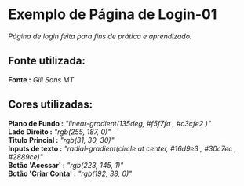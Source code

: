 # Exemplo de Página de Login-01

_Página de login feita para fins de prática e aprendizado._

## Fonte utilizada:<br>
**Fonte :** _Gill Sans MT_

## Cores utilizadas:<br>
**Plano de Fundo :** _"linear-gradient(135deg, #f5f7fa , #c3cfe2 )"_ <br>
**Lado Direito :**  _"rgb(255, 187, 0)"_ <br>
**Titulo Princial :**  _"rgb(31, 30, 30)"_ <br>
**Inputs de texto :**  _"radial-gradient(circle at center, #16d9e3 , #30c7ec , #2889ce)"_ <br>
**Botão 'Acessar' :**  _"rgb(223, 145, 1)"_ <br>
**Botão 'Criar Conta' :**  _"rgb(192, 38, 0)"_ <br>
